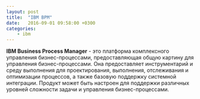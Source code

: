 ```yaml
---
layout: post
title:  "IBM BPM"
date:   2016-09-01 09:58:00 +0300
categories:
    - ibm
---
```

**IBM Business Process Manager** - это платформа комплексного управления бизнес-процессами, предоставляющая общую картину для управления бизнес-процессами. Она предоставляет инструментарий и среду выполнения для проектирования, выполнения, отслеживания и оптимизации процессов, а также базовую поддержку системной интеграции. Продукт может быть настроен для поддержки различных уровней сложности задачи и управления бизнес-процессами.